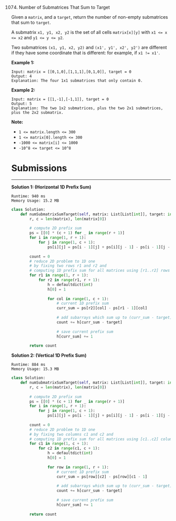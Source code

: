 1074. Number of Submatrices That Sum to Target

Given a `matrix`, and a `target`, return the number of non-empty submatrices that sum to `target`.

A submatrix `x1, y1, x2, y2` is the set of all cells `matrix[x][y]` with `x1 <= x <= x2` and `y1 <= y <= y2`.

Two submatrices `(x1, y1, x2, y2)` and `(x1', y1', x2', y2')` are different if they have some coordinate that is different: for example, if `x1 != x1'`.

 

**Example 1:**
```
Input: matrix = [[0,1,0],[1,1,1],[0,1,0]], target = 0
Output: 4
Explanation: The four 1x1 submatrices that only contain 0.
```

**Example 2:**
```
Input: matrix = [[1,-1],[-1,1]], target = 0
Output: 5
Explanation: The two 1x2 submatrices, plus the two 2x1 submatrices, plus the 2x2 submatrix.
```

**Note:**

* `1 <= matrix.length <= 300`
* `1 <= matrix[0].length <= 300`
* `-1000 <= matrix[i] <= 1000`
* `-10^8 <= target <= 10^8`

# Submissions
---
**Solution 1: (Horizontal 1D Prefix Sum)**
```
Runtime: 940 ms
Memory Usage: 15.2 MB
```
```python
class Solution:
    def numSubmatrixSumTarget(self, matrix: List[List[int]], target: int) -> int:
        r, c = len(matrix), len(matrix[0])
        
        # compute 2D prefix sum
        ps = [[0] * (c + 1) for _ in range(r + 1)]
        for i in range(1, r + 1):
            for j in range(1, c + 1):
                ps[i][j] = ps[i - 1][j] + ps[i][j - 1] - ps[i - 1][j - 1] + matrix[i - 1][j - 1]
        
        count = 0
        # reduce 2D problem to 1D one
        # by fixing two rows r1 and r2 and 
        # computing 1D prefix sum for all matrices using [r1..r2] rows
        for r1 in range(1, r + 1):
            for r2 in range(r1, r + 1):
                h = defaultdict(int)
                h[0] = 1
                
                for col in range(1, c + 1):
                    # current 1D prefix sum  
                    curr_sum = ps[r2][col] - ps[r1 - 1][col]
                    
                    # add subarrays which sum up to (curr_sum - target)
                    count += h[curr_sum - target]
                    
                    # save current prefix sum
                    h[curr_sum] += 1
                    
        return count
```

**Solution 2: (Vertical 1D Prefix Sum)**
```
Runtime: 884 ms
Memory Usage: 15.3 MB
```
```python
class Solution:
    def numSubmatrixSumTarget(self, matrix: List[List[int]], target: int) -> int:
        r, c = len(matrix), len(matrix[0])
        
        # compute 2D prefix sum
        ps = [[0] * (c + 1) for _ in range(r + 1)]
        for i in range(1, r + 1):
            for j in range(1, c + 1):
                ps[i][j] = ps[i - 1][j] + ps[i][j - 1] - ps[i - 1][j - 1] + matrix[i - 1][j - 1]
        
        count = 0
        # reduce 2D problem to 1D one
        # by fixing two columns c1 and c2 and 
        # computing 1D prefix sum for all matrices using [c1..c2] columns
        for c1 in range(1, c + 1):
            for c2 in range(c1, c + 1):
                h = defaultdict(int)
                h[0] = 1
                
                for row in range(1, r + 1):
                    # current 1D prefix sum 
                    curr_sum = ps[row][c2] - ps[row][c1 - 1]
                    
                    # add subarrays which sum up to (curr_sum - target)
                    count += h[curr_sum - target]
                    
                    # save current prefix sum
                    h[curr_sum] += 1
                    
        return count
```